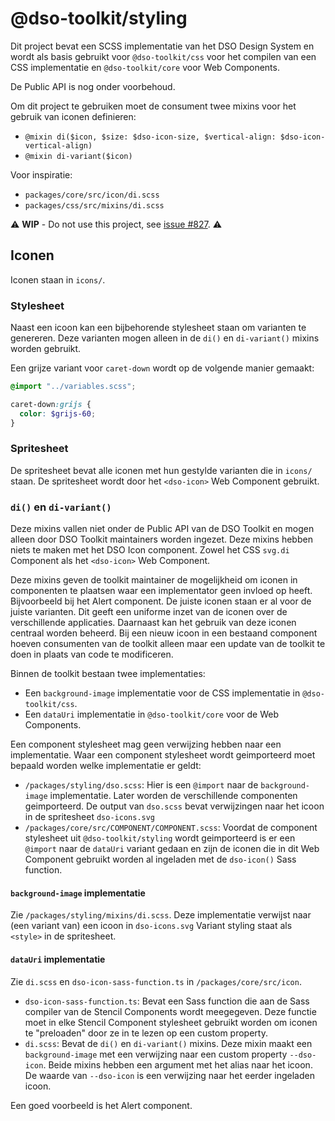 # @dso-toolkit/styling

Dit project bevat een SCSS implementatie van het DSO Design System en wordt als basis gebruikt voor `@dso-toolkit/css` voor het compilen van een CSS implementatie en `@dso-toolkit/core` voor Web Components.

De Public API is nog onder voorbehoud.

Om dit project te gebruiken moet de consument twee mixins voor het gebruik van iconen definieren:
* `@mixin di($icon, $size: $dso-icon-size, $vertical-align: $dso-icon-vertical-align)`
* `@mixin di-variant($icon)`

Voor inspiratie:
* `packages/core/src/icon/di.scss`
* `packages/css/src/mixins/di.scss`

⚠️ **WIP** - Do not use this project, see [issue #827](https://github.com/dso-toolkit/dso-toolkit/issues/827). ⚠️

## Iconen

Iconen staan in `icons/`.

### Stylesheet

Naast een icoon kan een bijbehorende stylesheet staan om varianten te genereren. Deze varianten mogen alleen in de `di()` en `di-variant()` mixins worden gebruikt.

Een grijze variant voor `caret-down` wordt op de volgende manier gemaakt:

```scss
@import "../variables.scss";

caret-down:grijs {
  color: $grijs-60;
}
```

### Spritesheet

De spritesheet bevat alle iconen met hun gestylde varianten die in `icons/` staan. De spritesheet wordt door het `<dso-icon>` Web Component gebruikt.

### `di()` en `di-variant()`

Deze mixins vallen niet onder de Public API van de DSO Toolkit en mogen alleen door DSO Toolkit maintainers worden ingezet. Deze mixins hebben niets te maken met het DSO Icon component. Zowel het CSS `svg.di` Component als het `<dso-icon>` Web Component.

Deze mixins geven de toolkit maintainer de mogelijkheid om iconen in componenten te plaatsen waar een implementator geen invloed op heeft. Bijvoorbeeld bij het Alert component. De juiste iconen staan er al voor de juiste varianten. Dit geeft een uniforme inzet van de iconen over de verschillende applicaties. Daarnaast kan het gebruik van deze iconen centraal worden beheerd. Bij een nieuw icoon in een bestaand component hoeven consumenten van de toolkit alleen maar een update van de toolkit te doen in plaats van code te modificeren.

Binnen de toolkit bestaan twee implementaties:

* Een `background-image` implementatie voor de CSS implementatie in `@dso-toolkit/css`.
* Een `dataUri` implementatie in `@dso-toolkit/core` voor de Web Components.

Een component stylesheet mag geen verwijzing hebben naar een implementatie. Waar een component stylesheet wordt geimporteerd moet bepaald worden welke implementatie er geldt:

* `/packages/styling/dso.scss`: Hier is een `@import` naar de `background-image` implementatie. Later worden de verschillende componenten geimporteerd. De output van `dso.scss` bevat verwijzingen naar het icoon in de spritesheet `dso-icons.svg`
* `/packages/core/src/COMPONENT/COMPONENT.scss`: Voordat de component stylesheet uit `@dso-toolkit/styling` wordt geimporteerd is er een `@import` naar de `dataUri` variant gedaan en zijn de iconen die in dit Web Component gebruikt worden al ingeladen met de `dso-icon()` Sass function.

#### `background-image` implementatie

Zie `/packages/styling/mixins/di.scss`. Deze implementatie verwijst naar (een variant van) een icoon in `dso-icons.svg` Variant styling staat als `<style>` in de spritesheet.

#### `dataUri` implementatie

Zie `di.scss` en `dso-icon-sass-function.ts` in `/packages/core/src/icon`.

* `dso-icon-sass-function.ts`: Bevat een Sass function die aan de Sass compiler van de Stencil Components wordt meegegeven. Deze functie moet in elke Stencil Component stylesheet gebruikt worden om iconen te "preloaden" door ze in te lezen op een custom property.
* `di.scss`: Bevat de `di()` en `di-variant()` mixins. Deze mixin maakt een `background-image` met een verwijzing naar een custom property `--dso-icon`. Beide mixins hebben een argument met het alias naar het icoon. De waarde van `--dso-icon` is een verwijzing naar het eerder ingeladen icoon.

Een goed voorbeeld is het Alert component.
